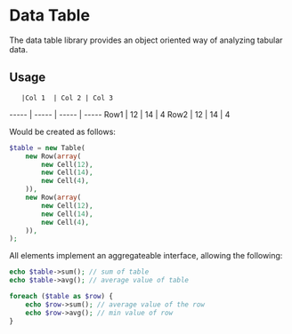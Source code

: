 Data Table
==========

The data table library provides an object oriented way of analyzing tabular data.

Usage
-----

       |Col 1  | Col 2 | Col 3
 ----- | ----- | ----- | -----
 Row1  | 12    | 14    | 4
 Row2  | 12    | 14    | 4

 Would be created as follows:

 ````php
 $table = new Table(
     new Row(array(
         new Cell(12),
         new Cell(14),
         new Cell(4),
     )),
     new Row(array(
         new Cell(12),
         new Cell(14),
         new Cell(4),
     )),
 );
````

All elements implement an aggregateable interface, allowing the following:

````php
echo $table->sum(); // sum of table
echo $table->avg(); // average value of table

foreach ($table as $row) {
    echo $row->sum(); // average value of the row
    echo $row->avg(); // min value of row
}
````
